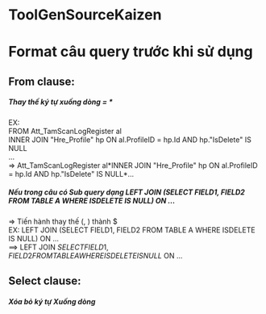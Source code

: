 # ToolGenSourceKaizen
# Format câu query trước khi sử dụng
## From clause:
##### Thay thế ký tự xuống dòng = \*   
  EX:  
     FROM Att_TamScanLogRegister al  
     INNER JOIN "Hre_Profile" hp ON al.ProfileID = hp.Id AND hp."IsDelete" IS NULL  
     ...  
  => Att_TamScanLogRegister al\*INNER JOIN "Hre_Profile" hp ON al.ProfileID = hp.Id AND hp."IsDelete" IS NULL\*...  
##### Nếu trong câu có Sub query dạng LEFT JOIN (SELECT FIELD1, FIELD2 FROM TABLE A WHERE ISDELETE IS NULL) ON ...  
  => Tiến hành thay thế (, ) thành $  
  EX: LEFT JOIN (SELECT FIELD1, FIELD2 FROM TABLE A WHERE ISDELETE IS NULL) ON ...  
  ==> LEFT JOIN $SELECT FIELD1, FIELD2 FROM TABLE A WHERE ISDELETE IS NULL$ ON ...  
## Select clause:  
##### Xóa bỏ ký tự Xuống dòng
